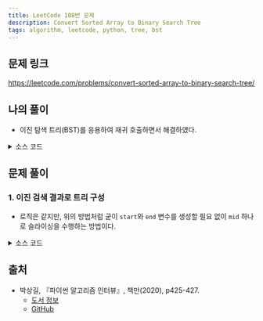 ```yaml
---
title: LeetCode 108번 문제
description: Convert Sorted Array to Binary Search Tree
tags: algorithm, leetcode, python, tree, bst
---
```


## 문제 링크

https://leetcode.com/problems/convert-sorted-array-to-binary-search-tree/

## 나의 풀이

- 이진 탐색 트리(BST)를 응용하여 재귀 호출하면서 해결하였다.

<details>
<summary>소스 코드</summary>
<div markdown="1">

```python
from typing import List, Optional
class TreeNode:
    def __init__(self, val=0, left=None, right=None):
        self.val = val
        self.left = left
        self.right = right
class MySolution1:
    def sortedArrayToBST(self, nums: List[int]) -> Optional[TreeNode]:
        if not nums:
            return None
        # 인덱스 설정
        start, end = 0, len(nums) - 1
        mid = (start + end) // 2
        # 현재 노드와 양쪽 자식 노드 구성
        root = TreeNode(nums[mid])
        root.left = self.sortedArrayToBST(nums[0:mid])
        root.right = self.sortedArrayToBST(nums[mid+1:])
        return root
```

</div>
</details>

## 문제 풀이

### 1. 이진 검색 결과로 트리 구성

- 로직은 같지만, 위의 방법처럼 굳이 `start`와 `end` 변수를 생성할 필요 없이 `mid` 하나로 슬라이싱을 수행하는 방법이다.

<details>
<summary>소스 코드</summary>
<div markdown="1">

```python
from typing import List, Optional
class TreeNode:
    def __init__(self, val=0, left=None, right=None):
        self.val = val
        self.left = left
        self.right = right
class Solution1:
    def sortedArrayToBST(self, nums: List[int]) -> Optional[TreeNode]:
        if not nums:
            return None
        mid = len(nums) // 2
        # 분할 정복으로 이진 검색 결과 트리 구성
        node = TreeNode(nums[mid])
        node.left = self.sortedArrayToBST(nums[:mid])
        node.right = self.sortedArrayToBST(nums[mid+1:])
        return node
```

</div>
</details>

## 출처

- 박상길, 『파이썬 알고리즘 인터뷰』, 책만(2020), p425-427.
  - [도서 정보](https://www.onlybook.co.kr/entry/algorithm-interview)
  - [GitHub](https://github.com/onlybooks/algorithm-interview)
